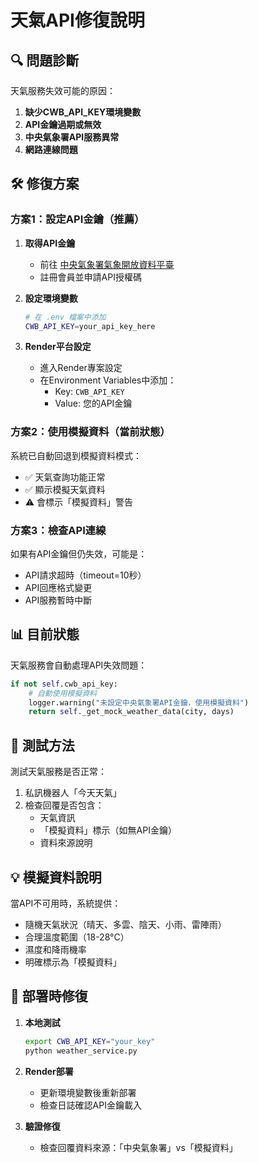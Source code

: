 # 天氣API修復說明

## 🔍 問題診斷

天氣服務失效可能的原因：

1. **缺少CWB_API_KEY環境變數**
2. **API金鑰過期或無效**
3. **中央氣象署API服務異常**
4. **網路連線問題**

## 🛠️ 修復方案

### 方案1：設定API金鑰（推薦）

1. **取得API金鑰**
   - 前往 [中央氣象署氣象開放資料平臺](https://opendata.cwa.gov.tw/)
   - 註冊會員並申請API授權碼

2. **設定環境變數**
   ```bash
   # 在 .env 檔案中添加
   CWB_API_KEY=your_api_key_here
   ```

3. **Render平台設定**
   - 進入Render專案設定
   - 在Environment Variables中添加：
     - Key: `CWB_API_KEY`
     - Value: 您的API金鑰

### 方案2：使用模擬資料（當前狀態）

系統已自動回退到模擬資料模式：
- ✅ 天氣查詢功能正常
- ✅ 顯示模擬天氣資料
- ⚠️ 會標示「模擬資料」警告

### 方案3：檢查API連線

如果有API金鑰但仍失效，可能是：
- API請求超時（timeout=10秒）
- API回應格式變更
- API服務暫時中斷

## 📊 目前狀態

天氣服務會自動處理API失效問題：

```python
if not self.cwb_api_key:
    # 自動使用模擬資料
    logger.warning("未設定中央氣象署API金鑰，使用模擬資料")
    return self._get_mock_weather_data(city, days)
```

## 🧪 測試方法

測試天氣服務是否正常：
1. 私訊機器人「今天天氣」
2. 檢查回覆是否包含：
   - 天氣資訊
   - 「模擬資料」標示（如無API金鑰）
   - 資料來源說明

## 💡 模擬資料說明

當API不可用時，系統提供：
- 隨機天氣狀況（晴天、多雲、陰天、小雨、雷陣雨）
- 合理溫度範圍（18-28°C）
- 濕度和降雨機率
- 明確標示為「模擬資料」

## 🔧 部署時修復

1. **本地測試**
   ```bash
   export CWB_API_KEY="your_key"
   python weather_service.py
   ```

2. **Render部署**
   - 更新環境變數後重新部署
   - 檢查日誌確認API金鑰載入

3. **驗證修復**
   - 檢查回覆資料來源：「中央氣象署」vs「模擬資料」 